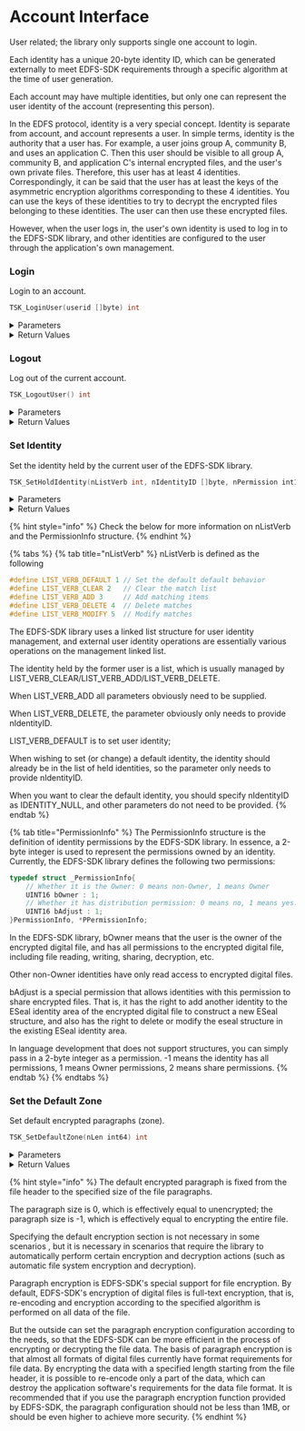 # Account Interface

User related; the library only supports single one account to login.

Each identity has a unique 20-byte identity ID, which can be generated externally to meet EDFS-SDK requirements through a specific algorithm at the time of user generation.

Each account may have multiple identities, but only one can represent the user identity of the account (representing this person).

In the EDFS protocol, identity is a very special concept. Identity is separate from account, and account represents a user. In simple terms, identity is the authority that a user has. For example, a user joins group A, community B, and uses an application C. Then this user should be visible to all group A, community B, and application C's internal encrypted files, and the user's own private files. Therefore, this user has at least 4 identities. Correspondingly, it can be said that the user has at least the keys of the asymmetric encryption algorithms corresponding to these 4 identities. You can use the keys of these identities to try to decrypt the encrypted files belonging to these identities. The user can then use these encrypted files.

However, when the user logs in, the user's own identity is used to log in to the EDFS-SDK library, and other identities are configured to the user through the application's own management.

### Login

Login to an account.

```c
TSK_LoginUser(userid []byte) int
```

<details>

<summary>Parameters</summary>

* \[ ] BYTE
  * nIdentityID - the corresponding internal ID representing the unique identity of the user

</details>

<details>

<summary>Return Values</summary>

* INT
  * KError\_Success, success
  * KError\_MultiUser, failed, there are other logged in users
  * KError\_Other, other errors, usually memory allocation errors (or insufficient buffers)

</details>

### Logout

Log out of the current account.

```c
TSK_LogoutUser() int
```

<details>

<summary>Parameters</summary>

none

</details>

<details>

<summary>Return Values</summary>

* INT
  * KError\_Success success

</details>

### Set Identity

Set the identity held by the current user of the EDFS-SDK library.

```c
TSK_SetHoldIdentity(nListVerb int, nIdentityID []byte, nPermission int16, pKeyBuf []byte, nKeyLen int) int 
```

<details>

<summary>Parameters</summary>

* INT
  * nListVerb - a standard list manipulation verb, no LIST\_VERB\_MODIFY semantics \[IN]
* \[ ] BYTE
  * nIdentityID - the ID of this identity \[IN]
* INT16
  * nPermission - the permission corresponding to the identity, the identity held by the user has all permissions by default, and needs to be set externally \[IN]
* \[ ] BYTE
  * pKeyBuf - the key binary format information of the identity, byte unit \[IN]
* INT
  * nKeyLen - the length of the key binary format information of the identity, in bytes \[IN]

</details>

<details>

<summary>Return Values</summary>

* INT
  * KError\_Success, success;
  * KError\_NoUser, failed, there is no currently logged in user;
  * KError\_SyntaxError, failure, syntax error (such as unsupported verb, etc.);
  * KError\_MultiObject, failure, semantic error, the Key already exists (the identity ID already exists);
  * KError\_CantFindObject, failure, semantic error, delete the key that does not exist (the identity ID does not exist);
  * KError\_Other, other errors, usually memory allocation errors (or insufficient buffers);

</details>

{% hint style="info" %}
Check the below for more information on nListVerb and the PermissionInfo structure.
{% endhint %}

{% tabs %}
{% tab title="nListVerb" %}
nListVerb is defined as the following

```c
#define LIST_VERB_DEFAULT 1 // Set the default default behavior
#define LIST_VERB_CLEAR 2   // Clear the match list
#define LIST_VERB_ADD 3     // Add matching items
#define LIST_VERB_DELETE 4  // Delete matches
#define LIST_VERB_MODIFY 5  // Modify matches
```

The EDFS-SDK library uses a linked list structure for user identity management, and external user identity operations are essentially various operations on the management linked list.

The identity held by the former user is a list, which is usually managed by LIST\_VERB\_CLEAR/LIST\_VERB\_ADD/LIST\_VERB\_DELETE.

When LIST\_VERB\_ADD all parameters obviously need to be supplied.

When LIST\_VERB\_DELETE, the parameter obviously only needs to provide nIdentityID.

LIST\_VERB\_DEFAULT is to set user identity;

When wishing to set (or change) a default identity, the identity should already be in the list of held identities, so the parameter only needs to provide nIdentityID.

When you want to clear the default identity, you should specify nIdentityID as IDENTITY\_NULL, and other parameters do not need to be provided.
{% endtab %}

{% tab title="PermissionInfo" %}
The PermissionInfo structure is the definition of identity permissions by the EDFS-SDK library. In essence, a 2-byte integer is used to represent the permissions owned by an identity. Currently, the EDFS-SDK library defines the following two permissions:

```c
typedef struct _PermissionInfo{
    // Whether it is the Owner: 0 means non-Owner, 1 means Owner
    UINT16 bOwner : 1;
    // Whether it has distribution permission: 0 means no, 1 means yes.    
    UINT16 bAdjust : 1;    
}PermissionInfo, *PPermissionInfo;
```

In the EDFS-SDK library, bOwner means that the user is the owner of the encrypted digital file, and has all permissions to the encrypted digital file, including file reading, writing, sharing, decryption, etc.

Other non-Owner identities have only read access to encrypted digital files.

bAdjust is a special permission that allows identities with this permission to share encrypted files. That is, it has the right to add another identity to the ESeal identity area of the encrypted digital file to construct a new ESeal structure, and also has the right to delete or modify the eseal structure in the existing ESeal identity area.

In language development that does not support structures, you can simply pass in a 2-byte integer as a permission. -1 means the identity has all permissions, 1 means Owner permissions, 2 means share permissions.
{% endtab %}
{% endtabs %}

### Set the Default Zone

Set default encrypted paragraphs (zone).

```c
TSK_SetDefaultZone(nLen int64) int 
```

<details>

<summary>Parameters</summary>

* INT64
  * nLen - the size (byte count) of the default encrypted paragraph to set \[IN]

</details>

<details>

<summary>Return Values</summary>

* INT32
  * KError\_Success, success;
  * KError\_Other, other errors, usually memory allocation errors (or insufficient buffers);

</details>

{% hint style="info" %}
The default encrypted paragraph is fixed from the file header to the specified size of the file paragraphs.

The paragraph size is 0, which is effectively equal to unencrypted; the paragraph size is -1, which is effectively equal to encrypting the entire file.

Specifying the default encryption section is not necessary in some scenarios , but it is necessary in scenarios that require the library to automatically perform certain encryption and decryption actions (such as automatic file system encryption and decryption).

Paragraph encryption is EDFS-SDK's special support for file encryption. By default, EDFS-SDK's encryption of digital files is full-text encryption, that is, re-encoding and encryption according to the specified algorithm is performed on all data of the file.

But the outside can set the paragraph encryption configuration according to the needs, so that the EDFS-SDK can be more efficient in the process of encrypting or decrypting the file data. The basis of paragraph encryption is that almost all formats of digital files currently have format requirements for file data. By encrypting the data with a specified length starting from the file header, it is possible to re-encode only a part of the data, which can destroy the application software's requirements for the data file format. It is recommended that if you use the paragraph encryption function provided by EDFS-SDK, the paragraph configuration should not be less than 1MB, or should be even higher to achieve more security.
{% endhint %}
